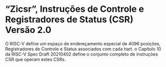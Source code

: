“Zicsr”, Instruções de Controle e Registradores de Status (CSR) Versão 2.0
==========================================================================

O RISC-V define um espaço de endereçamento especial de 4096 posições, Registradores de Controle e Status associados com cada hart. o Capítulo 10 da RISC-V Spec Draft 20210402 define o conjunto completo de instruções CSR que operam estes CSRs. 
